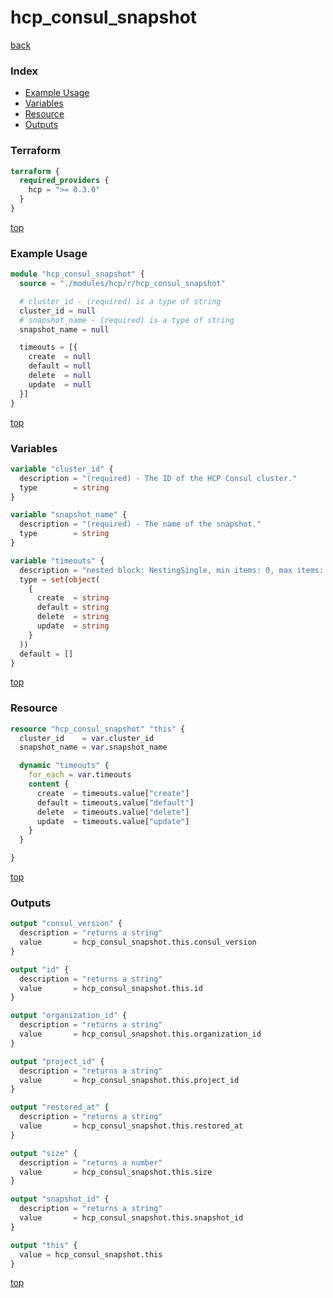 # hcp_consul_snapshot

[back](../hcp.md)

### Index

- [Example Usage](#example-usage)
- [Variables](#variables)
- [Resource](#resource)
- [Outputs](#outputs)

### Terraform

```terraform
terraform {
  required_providers {
    hcp = ">= 0.3.0"
  }
}
```

[top](#index)

### Example Usage

```terraform
module "hcp_consul_snapshot" {
  source = "./modules/hcp/r/hcp_consul_snapshot"

  # cluster_id - (required) is a type of string
  cluster_id = null
  # snapshot_name - (required) is a type of string
  snapshot_name = null

  timeouts = [{
    create  = null
    default = null
    delete  = null
    update  = null
  }]
}
```

[top](#index)

### Variables

```terraform
variable "cluster_id" {
  description = "(required) - The ID of the HCP Consul cluster."
  type        = string
}

variable "snapshot_name" {
  description = "(required) - The name of the snapshot."
  type        = string
}

variable "timeouts" {
  description = "nested block: NestingSingle, min items: 0, max items: 0"
  type = set(object(
    {
      create  = string
      default = string
      delete  = string
      update  = string
    }
  ))
  default = []
}
```

[top](#index)

### Resource

```terraform
resource "hcp_consul_snapshot" "this" {
  cluster_id    = var.cluster_id
  snapshot_name = var.snapshot_name

  dynamic "timeouts" {
    for_each = var.timeouts
    content {
      create  = timeouts.value["create"]
      default = timeouts.value["default"]
      delete  = timeouts.value["delete"]
      update  = timeouts.value["update"]
    }
  }

}
```

[top](#index)

### Outputs

```terraform
output "consul_version" {
  description = "returns a string"
  value       = hcp_consul_snapshot.this.consul_version
}

output "id" {
  description = "returns a string"
  value       = hcp_consul_snapshot.this.id
}

output "organization_id" {
  description = "returns a string"
  value       = hcp_consul_snapshot.this.organization_id
}

output "project_id" {
  description = "returns a string"
  value       = hcp_consul_snapshot.this.project_id
}

output "restored_at" {
  description = "returns a string"
  value       = hcp_consul_snapshot.this.restored_at
}

output "size" {
  description = "returns a number"
  value       = hcp_consul_snapshot.this.size
}

output "snapshot_id" {
  description = "returns a string"
  value       = hcp_consul_snapshot.this.snapshot_id
}

output "this" {
  value = hcp_consul_snapshot.this
}
```

[top](#index)